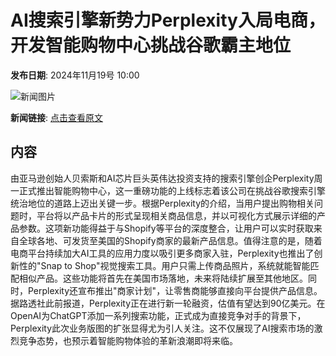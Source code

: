 # AI搜索引擎新势力Perplexity入局电商，开发智能购物中心挑战谷歌霸主地位

**发布日期**: 2024年11月19号 10:00

![新闻图片](https://pic.chinaz.com/picmap/202006151539593533_6.jpg)

**新闻链接**: [点击查看原文](https://www.aibase.com/zh/news/13313)

## 内容

由亚马逊创始人贝索斯和AI芯片巨头英伟达投资支持的搜索引擎创企Perplexity周一正式推出智能购物中心，这一重磅功能的上线标志着该公司在挑战谷歌搜索引擎统治地位的道路上迈出关键一步。根据Perplexity的介绍，当用户提出购物相关问题时，平台将以产品卡片的形式呈现相关商品信息，并以可视化方式展示详细的产品参数。这项新功能得益于与Shopify等平台的深度整合，让用户可以实时获取来自全球各地、可发货至美国的Shopify商家的最新产品信息。值得注意的是，随着电商平台持续加大AI工具的应用力度以吸引更多商家入驻，Perplexity也推出了创新性的"Snap to Shop"视觉搜索工具。用户只需上传商品照片，系统就能智能匹配相似产品。这些功能将首先在美国市场落地，未来将陆续扩展至其他地区。同时，Perplexity还宣布推出"商家计划"，让零售商能够直接向平台提供产品信息。据路透社此前报道，Perplexity正在进行新一轮融资，估值有望达到90亿美元。在OpenAI为ChatGPT添加一系列搜索功能，正式成为直接竞争对手的背景下，Perplexity此次业务版图的扩张显得尤为引人关注。这不仅展现了AI搜索市场的激烈竞争态势，也预示着智能购物体验的革新浪潮即将来临。
